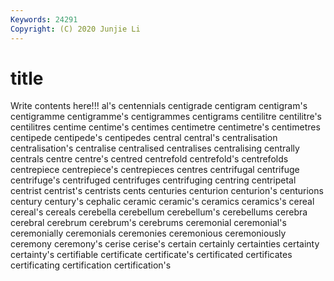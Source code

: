 ```yaml
---
Keywords: 24291
Copyright: (C) 2020 Junjie Li
---
```


# title

Write contents here!!!
al's 
centennials 
centigrade 
centigram 
centigram's 
centigramme 
centigramme's 
centigrammes 
centigrams
centilitre 
centilitre's 
centilitres 
centime 
centime's 
centimes 
centimetre 
centimetre's 
centimetres 
centipede
centipede's 
centipedes 
central 
central's 
centralisation 
centralisation's 
centralise 
centralised 
centralises 
centralising
centrally 
centrals 
centre 
centre's 
centred 
centrefold 
centrefold's 
centrefolds 
centrepiece 
centrepiece's
centrepieces 
centres 
centrifugal 
centrifuge 
centrifuge's 
centrifuged 
centrifuges 
centrifuging 
centring 
centripetal
centrist 
centrist's 
centrists 
cents 
centuries 
centurion 
centurion's 
centurions 
century 
century's
cephalic 
ceramic 
ceramic's 
ceramics 
ceramics's 
cereal 
cereal's 
cereals 
cerebella 
cerebellum
cerebellum's 
cerebellums 
cerebra 
cerebral 
cerebrum 
cerebrum's 
cerebrums 
ceremonial 
ceremonial's 
ceremonially
ceremonials 
ceremonies 
ceremonious 
ceremoniously 
ceremony 
ceremony's 
cerise 
cerise's 
certain 
certainly
certainties 
certainty 
certainty's 
certifiable 
certificate 
certificate's 
certificated 
certificates 
certificating 
certification
certification's 
